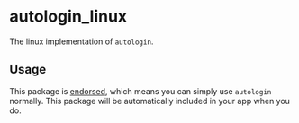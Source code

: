 # autologin_linux

The linux implementation of `autologin`.

## Usage

This package is [endorsed][endorsed_link], which means you can simply use `autologin`
normally. This package will be automatically included in your app when you do.

[endorsed_link]: https://flutter.dev/docs/development/packages-and-plugins/developing-packages#endorsed-federated-plugin
